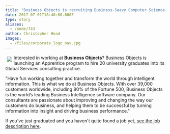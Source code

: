 ```yaml
---
title: "Business Objects is recruiting Business-Saavy Computer Science graduates!"
date: 2017-07-01T18:40:00.000Z
type: story
aliases:
  - /node/743
author: Christopher Head
images:
  - /files/corporate_logo_nav.jpg
---
```


<div class="field field-name-body field-type-text-with-summary field-label-hidden"><div class="field-items"><div class="field-item even"><p><img src="/files/corporate_logo_nav.jpg" align="left" vspace="5" hspace="5">Interested in working at <strong>Business Objects</strong>? Business Objects is launching an Apprentice program to hire 20 university graduates into its Global Services consulting practice.</p>
<p>&quot;Have fun working together and transform the world through intelligent information. This is what we do at Business Objects. With over 39,000 customers worldwide, including 80% of the Fortune 500, Business Objects is the world&#x2019;s leading Business Intelligence software company. Our consultants are passionate about improving and changing the way our customers do business, and helping them to be successful by turning information into insight and driving business performance.&quot;</p>
<p>If you&apos;ve just graduated and you haven&apos;t quite found a job yet, <a href="/files/bobj-job-posting.pdf">see the job description here</a>.</p>
</div></div></div>    <footer>
          </footer>